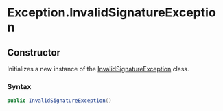 # Exception.InvalidSignatureException
## Constructor 
 

Initializes a new instance of the <a href="T_Iota_Lib_CSharp_Api_Exception_InvalidSignatureException">InvalidSignatureException</a> class.



### Syntax


```cs
public InvalidSignatureException()
```



